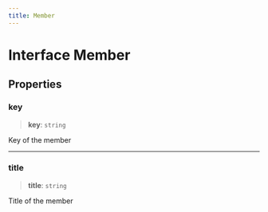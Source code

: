 ```yaml
---
title: Member
---
```


# Interface Member

## Properties

### key

> **key**: `string`

Key of the member

***

### title

> **title**: `string`

Title of the member
